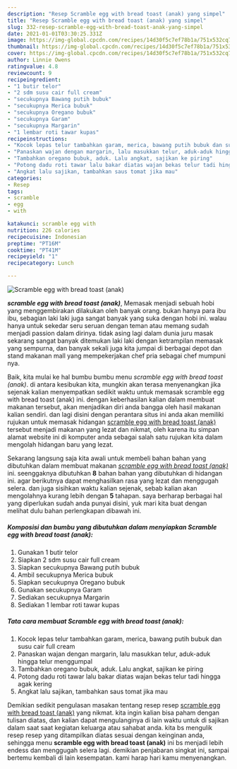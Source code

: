 ```yaml
---
description: "Resep Scramble egg with bread toast (anak) yang simpel"
title: "Resep Scramble egg with bread toast (anak) yang simpel"
slug: 332-resep-scramble-egg-with-bread-toast-anak-yang-simpel
date: 2021-01-01T03:30:25.331Z
image: https://img-global.cpcdn.com/recipes/14d30f5c7ef78b1a/751x532cq70/scramble-egg-with-bread-toast-anak-foto-resep-utama.jpg
thumbnail: https://img-global.cpcdn.com/recipes/14d30f5c7ef78b1a/751x532cq70/scramble-egg-with-bread-toast-anak-foto-resep-utama.jpg
cover: https://img-global.cpcdn.com/recipes/14d30f5c7ef78b1a/751x532cq70/scramble-egg-with-bread-toast-anak-foto-resep-utama.jpg
author: Linnie Owens
ratingvalue: 4.8
reviewcount: 9
recipeingredient:
- "1 butir telor"
- "2 sdm susu cair full cream"
- "secukupnya Bawang putih bubuk"
- "secukupnya Merica bubuk"
- "secukupnya Oregano bubuk"
- "secukupnya Garam"
- "secukupnya Margarin"
- "1 lembar roti tawar kupas"
recipeinstructions:
- "Kocok lepas telur tambahkan garam, merica, bawang putih bubuk dan susu cair full cream"
- "Panaskan wajan dengan margarin, lalu masukkan telur, aduk-aduk hingga telur menggumpal"
- "Tambahkan oregano bubuk, aduk. Lalu angkat, sajikan ke piring"
- "Potong dadu roti tawar lalu bakar diatas wajan bekas telur tadi hingga agak kering"
- "Angkat lalu sajikan, tambahkan saus tomat jika mau"
categories:
- Resep
tags:
- scramble
- egg
- with

katakunci: scramble egg with 
nutrition: 226 calories
recipecuisine: Indonesian
preptime: "PT16M"
cooktime: "PT41M"
recipeyield: "1"
recipecategory: Lunch

---
```



![Scramble egg with bread toast (anak)](https://img-global.cpcdn.com/recipes/14d30f5c7ef78b1a/751x532cq70/scramble-egg-with-bread-toast-anak-foto-resep-utama.jpg)

<b><i>scramble egg with bread toast (anak)</i></b>, Memasak menjadi sebuah hobi yang menggembirakan dilakukan oleh banyak orang. bukan hanya para ibu ibu, sebagian laki laki juga sangat banyak yang suka dengan hobi ini. walau hanya untuk sekedar seru seruan dengan teman atau memang sudah menjadi passion dalam dirinya. tidak asing lagi dalam dunia juru masak sekarang sangat banyak ditemukan laki laki dengan ketrampilan memasak yang sempurna, dan banyak sekali juga kita jumpai di berbagai depot dan stand makanan mall yang mempekerjakan chef pria sebagai chef mumpuni nya.



Baik, kita mulai ke hal bumbu bumbu menu <i>scramble egg with bread toast (anak)</i>. di antara kesibukan kita, mungkin akan terasa menyenangkan jika sejenak kalian menyempatkan sedikit waktu untuk memasak scramble egg with bread toast (anak) ini. dengan keberhasilan kalian dalam membuat makanan tersebut, akan menjadikan diri anda bangga oleh hasil makanan kalian sendiri. dan lagi disini dengan perantara situs ini anda akan memiliki rujukan untuk memasak hidangan <u>scramble egg with bread toast (anak)</u> tersebut menjadi makanan yang lezat dan nikmat, oleh karena itu simpan alamat website ini di komputer anda sebagai salah satu rujukan kita dalam mengolah hidangan baru yang lezat.


Sekarang langsung saja kita awali untuk membeli bahan bahan yang dibutuhkan dalam membuat makanan <u><i>scramble egg with bread toast (anak)</i></u> ini. seenggaknya dibutuhkan <b>8</b> bahan bahan yang dibutuhkan di hidangan ini. agar berikutnya dapat menghasilkan rasa yang lezat dan menggugah selera. dan juga sisihkan waktu kalian sejenak, sebab kalian akan mengolahnya kurang lebih dengan <b>5</b> tahapan. saya berharap berbagai hal yang diperlukan sudah anda punyai disini, yuk mari kita buat dengan melihat dulu bahan perlengkapan dibawah ini.

<!--inarticleads1-->

##### Komposisi dan bumbu yang dibutuhkan dalam menyiapkan Scramble egg with bread toast (anak):

1. Gunakan 1 butir telor
1. Siapkan 2 sdm susu cair full cream
1. Siapkan secukupnya Bawang putih bubuk
1. Ambil secukupnya Merica bubuk
1. Siapkan secukupnya Oregano bubuk
1. Gunakan secukupnya Garam
1. Sediakan secukupnya Margarin
1. Sediakan 1 lembar roti tawar kupas




<!--inarticleads2-->

##### Tata cara membuat Scramble egg with bread toast (anak):

1. Kocok lepas telur tambahkan garam, merica, bawang putih bubuk dan susu cair full cream
1. Panaskan wajan dengan margarin, lalu masukkan telur, aduk-aduk hingga telur menggumpal
1. Tambahkan oregano bubuk, aduk. Lalu angkat, sajikan ke piring
1. Potong dadu roti tawar lalu bakar diatas wajan bekas telur tadi hingga agak kering
1. Angkat lalu sajikan, tambahkan saus tomat jika mau




Demikian sedikit pengulasan masakan tentang resep resep <u>scramble egg with bread toast (anak)</u> yang nikmat. kita ingin kalian bisa paham dengan tulisan diatas, dan kalian dapat mengulanginya di lain waktu untuk di sajikan dalam saat saat kegiatan keluarga atau sahabat anda. kita bs mengulik resep resep yang ditampilkan diatas sesuai dengan keinginan anda, sehingga menu <b>scramble egg with bread toast (anak)</b> ini bs menjadi lebih endess dan menggugah selera lagi. demikian penjabaran singkat ini, sampai bertemu kembali di lain kesempatan. kami harap hari kamu menyenangkan.
